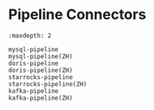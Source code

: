 # Pipeline Connectors

```{toctree}
:maxdepth: 2

mysql-pipeline
mysql-pipeline(ZH)
doris-pipeline
doris-pipeline(ZH)
starrocks-pipeline
starrocks-pipeline(ZH)
kafka-pipeline
kafka-pipeline(ZH)
```
